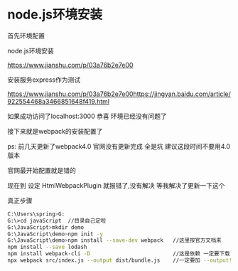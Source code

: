 # node.js环境安装

首先环境配置

node.js环境安装

https://www.jianshu.com/p/03a76b2e7e00  

安装服务express作为测试

https://www.jianshu.com/p/03a76b2e7e00https://jingyan.baidu.com/article/922554468a3466851648f419.html

如果成功访问了localhost:3000 恭喜 环境已经没有问题了

接下来就是webpack的安装配置了

ps: 前几天更新了webpack4.0 官网没有更新完成 全是坑 建议这段时间不要用4.0版本 

官网最开始配置就是错的 

现在到    设定 HtmlWebpackPlugin 就报错了,没有解决 等我解决了更新一下这个

真正步骤

```bash
C:\Users\spring>G:
G:\>cd javaScript  //目录自己定啦
G:\JavaScript>mkdir demo
G:\JavaScript\demo>npm init -y
G:\JavaScript\demo>npm install --save-dev webpack   //这里按官方文档来
npm install --save lodash
npm install webpack-cli -D                          //这是依赖 一定要下载
npx webpack src/index.js --output dist/bundle.js    //一定要加 --output!!
```





